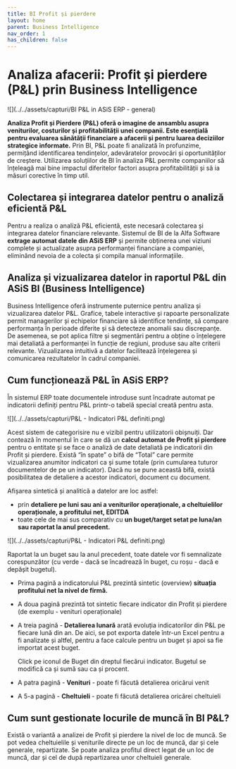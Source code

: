```yaml
---
title: BI Profit și pierdere
layout: home
parent: Business Intelligence
nav_order: 1
has_children: false
---
```

# Analiza afacerii: Profit și pierdere (P&L) prin Business Intelligence

![](../../assets/capturi/BI P&L in ASiS ERP - general)

**Analiza Profit și Pierdere (P&L) oferă o imagine de ansamblu asupra veniturilor, costurilor și profitabilității unei companii. Este esențială pentru evaluarea sănătății financiare a afacerii și pentru luarea deciziilor strategice informate.** Prin BI, P&L poate fi analizată în profunzime, permițând identificarea tendințelor, adevăratelor provocări și oportunităților de creștere. Utilizarea soluțiilor de BI în analiza P&L permite companiilor să înțeleagă mai bine impactul diferitelor factori asupra profitabilității și să ia măsuri corective în timp util.

## Colectarea și integrarea datelor pentru o analiză eficientă P&L
Pentru a realiza o analiză P&L eficientă, este necesară colectarea și integrarea datelor financiare relevante.  Sistemul de BI de la Alfa Software **extrage automat datele din ASiS ERP** și permite obținerea unei viziuni complete și actualizate asupra performanței financiare a companiei, eliminând nevoia de a colecta și compila manual informațiile.

## Analiza și vizualizarea datelor in raportul P&L din ASiS BI (Business Intelligence)
Business Intelligence oferă instrumente puternice pentru analiza și vizualizarea datelor P&L. Grafice, tabele interactive și rapoarte personalizate permit managerilor și echipelor financiare să identifice tendințe, să compare performanța în perioade diferite și să detecteze anomalii sau discrepanțe. De asemenea, se pot aplica filtre și segmentări pentru a obține o înțelegere mai detaliată a performanței în funcție de regiuni, produse sau alte criterii relevante. Vizualizarea intuitivă a datelor facilitează înțelegerea și comunicarea rezultatelor în cadrul companiei.

## Cum funcționează P&L în ASiS ERP?
În sistemul ERP toate documentele introduse sunt încadrate automat pe indicatorii definiți pentru P&L printr-o tabelă special creată pentru asta. 

![](../../assets/capturi/P&L - Indicatori P&L definiti.png)

Acest sistem de categorisire nu e vizibil pentru utilizatorii obișnuiți. Dar contează în momentul în care se dă un **calcul automat de Profit și pierdere** pentru o entitate și se face o analiză de date detaliată pe indicatorii din Profit și pierdere.
Există “în spate” o bifă de “Total” care permite vizualizarea anumitor indicatori ca și sume totale (prin cumularea tuturor documentelor de pe un indicator). Dacă nu se pune această bifă, există posibilitatea de detaliere a acestor indicatori, document cu document.

Afișarea sintetică și analitică a datelor are loc astfel:
- prin **detaliere pe luni sau ani a veniturilor operaționale, a cheltuielilor operaționale, a profitului net, EDITDA**
- toate cele de mai sus comparativ cu **un buget/target setat pe luna/an sau raportat la anul precedent.**
  
![](../../assets/capturi/P&L - Indicatori P&L definiti.png)

  Raportat la un buget sau la anul precedent, toate datele vor fi semnalizate corespunzător (cu verde - dacă se încadrează în buget, cu roșu - dacă e depășit bugetul). 
- Prima pagină a indicatorului P&L prezintă sintetic (overview) **situația profitului net la nivel de firmă.**
- A doua pagină prezintă tot sintetic fiecare indicator din Profit și pierdere (de exemplu - venituri operaționale)
- A treia pagină - **Detalierea lunară** arată evoluția indicatorilor din P&L pe fiecare lună din an. De aici, se pot exporta datele într-un Excel pentru a fi analizate și altfel, pentru a face calcule pentru un buget și apoi sa fie importat acest buget.

  Click pe iconul de Buget din dreptul fiecărui indicator. Bugetul se modifică ca și sumă sau ca și procent.
- A patra pagină - **Venituri** - poate fi făcută detalierea oricărui venit
- A 5-a pagină - **Cheltuieli** - poate fi făcută detalierea oricărei cheltuieli

## Cum sunt gestionate locurile de muncă în BI P&L?
Există o variantă a analizei de Profit și pierdere la nivel de loc de muncă. Se pot vedea cheltuielile și veniturile directe pe un loc de muncă, dar și cele generale, repartizate. Se poate analiza profitul direct legat de un loc de muncă, dar și cel de după repartizarea unor cheltuieli generale.






